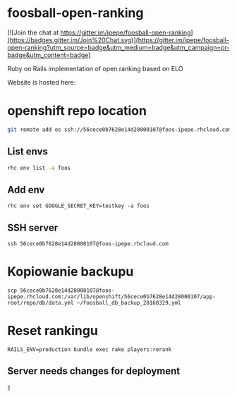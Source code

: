 # foosball-open-ranking

[![Join the chat at https://gitter.im/ipepe/foosball-open-ranking](https://badges.gitter.im/Join%20Chat.svg)](https://gitter.im/ipepe/foosball-open-ranking?utm_source=badge&utm_medium=badge&utm_campaign=pr-badge&utm_content=badge)

Ruby on Rails implementation of open ranking based on ELO

Website is hosted here:
<SOON>


# openshift repo location

```bash
git remote add os ssh://56cece0b7628e14d28000107@foos-ipepe.rhcloud.com/~/git/foos.git/
```

## List envs 
```bash
rhc env list -a foos
```

## Add env
```
rhc env set GOOGLE_SECRET_KEY=testkey -a foos
```

## SSH server
```
ssh 56cece0b7628e14d28000107@foos-ipepe.rhcloud.com
```

# Kopiowanie backupu

```
scp 56cece0b7628e14d28000107@foos-ipepe.rhcloud.com:/var/lib/openshift/56cece0b7628e14d28000107/app-root/repo/db/data.yml ~/foosball_db_backup_20160329.yml
```

# Reset rankingu

```
RAILS_ENV=production bundle exec rake players:rerank
```

## Server needs changes for deployment
1